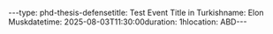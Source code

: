 ---type: phd-thesis-defensetitle: Test Event Title in Turkishname: Elon Muskdatetime: 2025-08-03T11:30:00duration: 1hlocation: ABD---